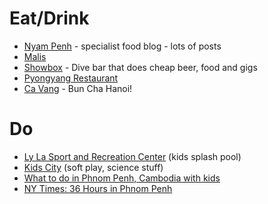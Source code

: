 # Eat/Drink
- [Nyam Penh](http://nyampenh.com) - specialist food blog - lots of posts
- [Malis](http://www.tripadvisor.co.uk/Restaurant_Review-g293940-d1372181-Reviews-Malis_Restaurant-Phnom_Penh.html)
- [Showbox](http://www.tripadvisor.co.uk/Restaurant_Review-g293940-d4569331-Reviews-Show_Box-Phnom_Penh.html) - Dive bar that does cheap beer, food and gigs
- [Pyongyang Restaurant](http://roadsandkingdoms.com/2013/dining-with-dear-leader/)
- [Ca Vang](http://nyampenh.com/2011/01/13/ca-vang/) - Bun Cha Hanoi!

# Do

- [Ly La Sport and Recreation Center](http://www.movetocambodia.com/expat-qa/expat-kid-qa-splish-splash-pool-time-in-phnom-penh/) (kids splash pool)
- [Kids City](http://www.movetocambodia.com/phnom-penh/review-kids-city-phnom-penh/) (soft play, science stuff)
- [What to do in Phnom Penh, Cambodia with kids](http://www.5aroundtheworld.com/2013/05/things-to-do-in-phnom-penh-cambodia.html)
- [NY Times: 36 Hours in Phnom Penh](http://www.nytimes.com/2014/12/07/travel/things-to-do-in-36-hours-in-phnom-penh.html?_r=0)

